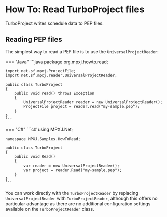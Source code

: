 # How To: Read TurboProject files
TurboProject writes schedule data to PEP files.

## Reading PEP files
The simplest way to read a PEP file is to use the `UniversalProjectReader`:

=== "Java"
	```java
	package org.mpxj.howto.read;
	
	import net.sf.mpxj.ProjectFile;
	import net.sf.mpxj.reader.UniversalProjectReader;
	
	public class TurboProject
	{
		public void read() throws Exception
		{
			UniversalProjectReader reader = new UniversalProjectReader();
			ProjectFile project = reader.read("my-sample.pep");
		}
	}
	```

=== "C#"
	```c#
	using MPXJ.Net;
	
	namespace MPXJ.Samples.HowToRead;
	
	public class TurboProject
	{
	 	public void Read()
	 	{
		  	var reader = new UniversalProjectReader();
		  	var project = reader.Read("my-sample.pep");
	 	}
	}
	```

You can work directly with the `TurboProjectReader` by replacing
`UniversalProjectReader` with `TurboProjectReader`, although this offers no
particular advantage as there are no additional configuration settings available
on the `TurboProjectReader` class.
